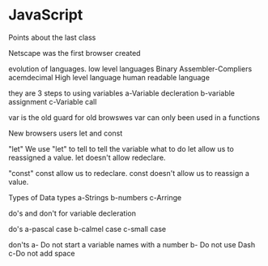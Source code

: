 # JavaScript
 Points about the last class

Netscape was the first browser created

evolution of languages.
low level languages Binary
Assembler-Compliers acemdecimal
High level language human readable language

they are 3 steps to using variables
a-Variable decleration
b-variable assignment
c-Variable call

var is the old guard for old browswes
var can only been used in a functions


New browsers users let and const

"let"
We use "let" to tell to tell the variable what to do
let allow us to reassigned a value.
let doesn't allow redeclare.

"const"
const allow us to redeclare.
const doesn't allow us to reassign a value.

Types of Data types
a-Strings
b-numbers
c-Arringe

do's and don't for variable decleration

do's
a-pascal case
b-calmel case
c-small case

don'ts
a- Do not start a variable names with a number
b- Do not use Dash
c-Do not add space
